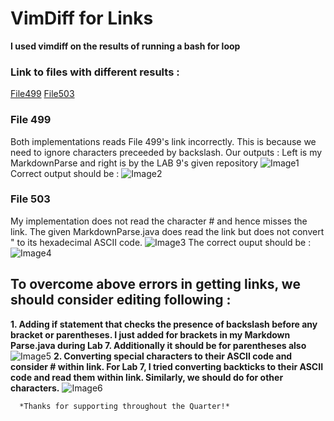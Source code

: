 # VimDiff for Links
**I used vimdiff on the results of running a bash for loop**
### Link to files with different results :
[File499](https://github.com/nidhidhamnani/markdown-parser/blob/main/test-files/499.md)
[File503](https://github.com/nidhidhamnani/markdown-parser/blob/main/test-files/503.md)
### File 499
Both implementations reads File 499's link incorrectly. This is because we need to ignore characters preceeded by backslash.
Our outputs : Left is my MarkdownParse and right is by the LAB 9's given repository
![Image1](L9-1.jpeg)
Correct output should be :
![Image2](L9-2.jpeg)
### File 503
My implementation does not read the character # and hence misses the link.
The given MarkdownParse.java does read the link but does not convert " to its hexadecimal ASCII code.
![Image3](L9-3.jpeg)
The correct ouput should be :
![Image4](L9-4.jpeg)
## To overcome above errors in getting links, we should consider editing following :
**1. Adding if statement that checks the presence of backslash before any bracket or parentheses.
  I just added for brackets in my Markdown Parse.java during Lab 7. Additionally it should be for parentheses also**
![Image5](L9-5.jpeg)
**2. Converting special characters to their ASCII code and consider # within link.
  For Lab 7, I tried converting backticks to their ASCII code and read them within link. Similarly, we should do for other characters.**
![Image6](L9-6.jpeg)

      *Thanks for supporting throughout the Quarter!*

